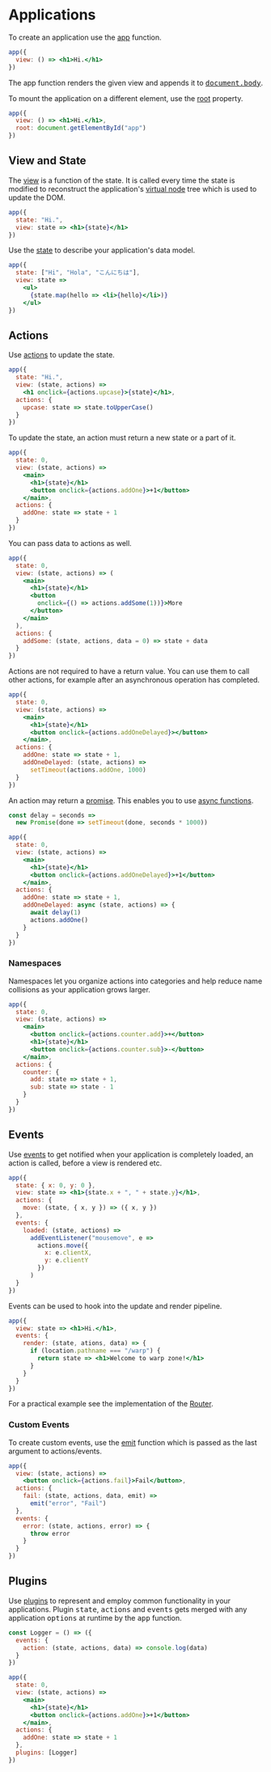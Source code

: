 # Applications

To create an application use the [app](/docs/api#app) function.

```jsx
app({
  view: () => <h1>Hi.</h1>
})
```

The app function renders the given view and appends it to <samp>[document.body](https://developer.mozilla.org/en-US/docs/Web/API/Document/body)</samp>.

To mount the application on a different element, use the [root](/docs/api.md#root) property.

```jsx
app({
  view: () => <h1>Hi.</h1>,
  root: document.getElementById("app")
})
```

## View and State

The [view](/docs/api.md#view) is a function of the state. It is called every time the state is modified to reconstruct the application's [virtual node](/docs/virtual-nodes.md) tree which is used to update the DOM.

```jsx
app({
  state: "Hi.",
  view: state => <h1>{state}</h1>
})
```

Use the [state](/docs/api.md#state) to describe your application's data model.

```jsx
app({
  state: ["Hi", "Hola", "こんにちは"],
  view: state =>
    <ul>
      {state.map(hello => <li>{hello}</li>)}
    </ul>
})
```

## Actions

Use [actions](/docs/api.md#actions) to update the state.

```jsx
app({
  state: "Hi.",
  view: (state, actions) =>
    <h1 onclick={actions.upcase}>{state}</h1>,
  actions: {
    upcase: state => state.toUpperCase()
  }
})
```

To update the state, an action must return a new state or a part of it.

```jsx
app({
  state: 0,
  view: (state, actions) =>
    <main>
      <h1>{state}</h1>
      <button onclick={actions.addOne}>+1</button>
    </main>,
  actions: {
    addOne: state => state + 1
  }
})
```

You can pass data to actions as well.

```jsx
app({
  state: 0,
  view: (state, actions) => (
    <main>
      <h1>{state}</h1>
      <button
        onclick={() => actions.addSome(1))}>More
      </button>
    </main>
  ),
  actions: {
    addSome: (state, actions, data = 0) => state + data
  }
})
```

Actions are not required to have a return value. You can use them to call other actions, for example after an asynchronous operation has completed.

```jsx
app({
  state: 0,
  view: (state, actions) =>
    <main>
      <h1>{state}</h1>
      <button onclick={actions.addOneDelayed}></button>
    </main>,
  actions: {
    addOne: state => state + 1,
    addOneDelayed: (state, actions) =>
      setTimeout(actions.addOne, 1000)
  }
})
```

An action may return a [promise](https://developer.mozilla.org/en-US/docs/Web/JavaScript/Reference/Global_Objects/Promise). This enables you to use [async functions](https://developer.mozilla.org/en-US/docs/Web/JavaScript/Reference/Statements/async_function).

```jsx
const delay = seconds =>
  new Promise(done => setTimeout(done, seconds * 1000))

app({
  state: 0,
  view: (state, actions) =>
    <main>
      <h1>{state}</h1>
      <button onclick={actions.addOneDelayed}>+1</button>
    </main>,
  actions: {
    addOne: state => state + 1,
    addOneDelayed: async (state, actions) => {
      await delay(1)
      actions.addOne()
    }
  }
})
```

### Namespaces

Namespaces let you organize actions into categories and help reduce name collisions as your application grows larger.

```jsx
app({
  state: 0,
  view: (state, actions) =>
    <main>
      <button onclick={actions.counter.add}>+</button>
      <h1>{state}</h1>
      <button onclick={actions.counter.sub}>-</button>
    </main>,
  actions: {
    counter: {
      add: state => state + 1,
      sub: state => state - 1
    }
  }
})
```

## Events

Use [events](/docs/api.md#events) to get notified when your application is completely loaded, an action is called, before a view is rendered etc.

```jsx
app({
  state: { x: 0, y: 0 },
  view: state => <h1>{state.x + ", " + state.y}</h1>,
  actions: {
    move: (state, { x, y }) => ({ x, y })
  },
  events: {
    loaded: (state, actions) =>
      addEventListener("mousemove", e =>
        actions.move({
          x: e.clientX,
          y: e.clientY
        })
      )
  }
})
```

Events can be used to hook into the update and render pipeline.

```jsx
app({
  view: state => <h1>Hi.</h1>,
  events: {
    render: (state, ations, data) => {
      if (location.pathname === "/warp") {
        return state => <h1>Welcome to warp zone!</h1>
      }
    }
  }
})
```

For a practical example see the implementation of the [Router](https://github.com/hyperapp/hyperapp/blob/master/src/router.js).

### Custom Events

To create custom events, use the [emit](/docs/api.md#emit) function which is passed as the last argument to actions/events.

```jsx
app({
  view: (state, actions) =>
    <button onclick={actions.fail}>Fail</button>,
  actions: {
    fail: (state, actions, data, emit) =>
      emit("error", "Fail")
  },
  events: {
    error: (state, actions, error) => {
      throw error
    }
  }
})
```

## Plugins

Use [plugins](/docs/api.md#events) to represent and employ common functionality in your applications. Plugin <samp>state</samp>, <samp>actions</samp> and <samp>events</samp> gets merged with any application <samp>options</samp> at runtime by the <samp>app</samp> function.

```jsx
const Logger = () => ({
  events: {
    action: (state, actions, data) => console.log(data)
  }
})

app({
  state: 0,
  view: (state, actions) =>
    <main>
      <h1>{state}</h1>
      <button onclick={actions.addOne}>+1</button>
    </main>,
  actions: {
    addOne: state => state + 1
  },
  plugins: [Logger]
})
```
